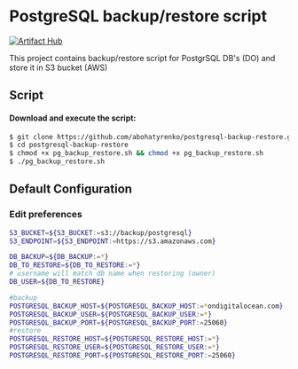 # PostgreSQL backup/restore script

[![Artifact Hub](https://img.shields.io/endpoint?url=https://artifacthub.io/badge/repository/postgresql-backup-restore)](https://artifacthub.io/packages/search?repo=postgresql-backup-restore)

This project contains backup/restore script for PostgrSQL DB's (DO) and store it in S3 bucket (AWS)

## Script


#### Download and execute the script:

```bash
$ git clone https://github.com/abohatyrenko/postgresql-backup-restore.git
$ cd postgresql-backup-restore
$ chmod +x pg_backup_restore.sh && chmod +x pg_backup_restore.sh
$ ./pg_backup_restore.sh
```



## Default Configuration

### Edit preferences

```bash
S3_BUCKET=${S3_BUCKET:=s3://backup/postgresql}
S3_ENDPOINT=${S3_ENDPOINT:=https://s3.amazonaws.com}

DB_BACKUP=${DB_BACKUP:=*}
DB_TO_RESTORE=${DB_TO_RESTORE:=*}
# username will match db name when restoring (owner)
DB_USER=${DB_TO_RESTORE}

#backup
POSTGRESQL_BACKUP_HOST=${POSTGRESQL_BACKUP_HOST:=*ondigitalocean.com}
POSTGRESQL_BACKUP_USER=${POSTGRESQL_BACKUP_USER:=*}
POSTGRESQL_BACKUP_PORT=${POSTGRESQL_BACKUP_PORT:=25060}
#restore
POSTGRESQL_RESTORE_HOST=${POSTGRESQL_RESTORE_HOST:=*}
POSTGRESQL_RESTORE_USER=${POSTGRESQL_RESTORE_USER:=*}
POSTGRESQL_RESTORE_PORT=${POSTGRESQL_RESTORE_PORT:=25060}
```

